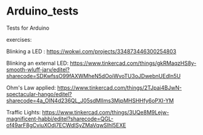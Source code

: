 # Arduino_tests
Tests for Arduino

exercises:

Blinking a LED : https://wokwi.com/projects/334873446300254803

Blinking an external LED: https://www.tinkercad.com/things/gkRMaqzHS8y-smooth-wluff-jarv/editel?sharecode=SDKwfssO99fAXWMheN5dOoiWvoTU3oJDwebnUEdln5U

Ohm's Law applied: https://www.tinkercad.com/things/2TJpai4BJwN-spectacular-hango/editel?sharecode=4a_OIN4d236QL_J05sdMlIms3MjpMHSHHfy6oPXI-YM

Traffic Lights: https://www.tinkercad.com/things/3UQe8M9Lejw-magnificent-habbi/editel?sharecode=QGL-of49arF8gCviuXOdj7ECWdlSyZMaVqwSIhl5EXE




